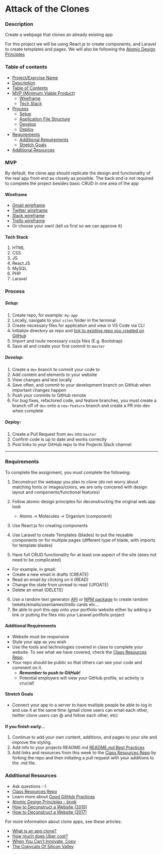 # Attack of the Clones

### Description

Create a webpage that clones an already existing app

For this project we will be using React.js to create components, and Laravel to create templates and pages. We will also be following the [Atomic Design Principles](https://patternlab.io)

### Table of contents

<!--ts-->

- [Project/Exercise Name](#Attack-of-the-Clones)
- [Description](#Description)
- [Table of Contents](#table-of-contents)
- [MVP (Minimum Viable Product)](#MVP)
  - [Wireframe](#Wireframe)
  - [Tech Stack](#Tech-Stack)
- [Process](#process)
  - [Setup](#Setup)
  - [Application File Structure](#Application-File-Structure)
  - [Develop](#Develop)
  - [Deploy](#Deploy)
- [Requirements](#Requirements)
  - [Additional Requirements](#Additional-Requirements)
  - [Stretch Goals](#Stretch-Goals)
- [Additional Resources](#Additional-Resources)
  <!--te-->

### MVP

By default, the clone app should replicate the design and functionality of the real app front end as closely as possible. The back end is not required to complete the project besides basic CRUD in one area of the app

#### Wireframe

- [Gmail wireframe](https://mail.google.com/mail/u/0/)
- [Twitter wireframe](https://twitter.com/awesome_inc)
- [Slack wireframe](https://app.slack.com/client/TKV4DCHDH/CL8LDQGTY)
- [Trello wireframe](https://trello.com/b/0Bn39pyt/bootcamp-f19)
- Or choose your own! (tell us first so we can approve it)

#### Tech Stack

1. HTML
2. CSS
3. JS
4. React.JS
5. MySQL
6. PHP
7. Laravel

### Process

##### Setup:

1. Create repo, for example: `my-app`
2. Locally, navigate to your `sites` folder in the terminal
3. Create necessary files for application and view in VS Code via CLI
4. Initialize directory as repo and [link to existing repo you created on GitHub](https://help.github.com/en/articles/adding-an-existing-project-to-github-using-the-command-line)
5. Import and route necessary css/js files (E.g. Bootstrap)
6. Save all and create your first commit to `master`

##### Develop:

1. Create a `dev` branch to commit your code to
2. Add content and elements to your website
3. View changes and test locally
4. Save often, and commit to your development branch on GitHub when important changes happen
5. Push your commits to GitHub remote
6. For bug fixes, refactored code, and feature branches, you must create a branch off of `dev` onto a `new-feature` branch and create a PR into dev when complete

##### Deploy:

1. Create a Pull Request from `dev` into `master`
2. Confirm code is up to date and works correctly
3. Post links to your GitHub repo to the Projects Slack channel

---

### Requirements

To complete the assignment, you must complete the following:

1. Deconstruct the webapp you plan to clone (do not worry about matching fonts or images/colors, we are only concered with design layout and components/functional features)
2. Follow atomic design principles for deconstructing the original web app look

   - Atoms -> Molecules -> Organism (component)

3. Use React.js for creating components
4. Use Laravel to create Templates (blades) to put the reusable components on for multiple pages (different type of blade, with imports for template blades)
5. Have full CRUD functionality for at least one aspect of the site (does not need to be complicated)

- For example, in gmail:
- Create a new email in drafts (CREATE)
- Read an email by clicking on it (READ)
- Change the state from unread to read (UPDATE)
- Delete an email (DELETE)

6. Use a random text generator [API](http://www.randomtext.me/) _or_ [NPM package](https://www.npmjs.com/package/casual) to create random tweets/emails/usernames/trello cards etc...
7. Be able to port this app onto your portfolio website either by adding a link or putting the files into your Laravel portfolio project

#### Additional Requirements

- Website must be responsive
- Style your app as you wish
- Use the tools and technologies covered in class to complete your website. To see what we have covered, check the [Class Resources Repo](https://github.com/bootcamp-students/Resources).
- Your repo should be public so that others can see your code and comment on it.
  - _**Remember to push to GitHub!**_
  - Potential employers will view your GitHub profile, so activity is crucial!

#### Stretch Goals

- Connect your app to a server to have multiple people be able to log in and use it at the same time (gmail clone users can email each other, twitter clone users can @ and follow each other, etc)

#### If you finish early...

1. Continue to add your own content, additions, and pages to your site and improve the styling.
2. Add info to your projects README.md [README.md Best Practices](https://gist.github.com/PurpleBooth/109311bb0361f32d87a2)
3. Add links and resources from this week to the [Class Resources Repo](https://github.com/bootcamp-students/Resources) by forking the repo and then initiating a pull request with your additions to the .md file.

### Additional Resources

- Ask questions :-)
- [Class Resources Repo](https://github.com/bootcamp-students/Resources)
- Learn more about [Good GitHub Practices](https://guides.github.com)
- [Atomic Design Principles - book](http://atomicdesign.bradfrost.com/)
- [How to Deconstruct a Website (2010)](https://www.smashingmagazine.com/2010/05/case-study-deconstructing-popular-websites-opinion-column/)
- [How to Deconstruct a Website (2017)](https://github.com/dsinecos/notes/wiki/How-to-deconstruct-a-website's-front-end-for-learning%3F)

For more information about clone apps, see these articles:

- [What is an app clone?](https://www.quora.com/What-is-an-app-Clone)
- [How much does Uber cost?](https://thinkmobiles.com/blog/how-much-cost-make-app-like-uber/)
- [When You Can’t Innovate, Copy](https://hbr.org/2012/05/when-you-cant-innovate-copy)
- [The Copycats Of Silicon Valley](https://www.inc.com/yazin-akkawi/why-are-silicon-valley-companies-copying-each-other.html)
